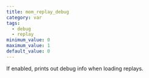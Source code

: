 ```yaml
---
title: mom_replay_debug
category: var
tags:
  - debug
  - replay
minimum_value: 0
maximum_value: 1
default_value: 0
---
```


If enabled, prints out debug info when loading replays.